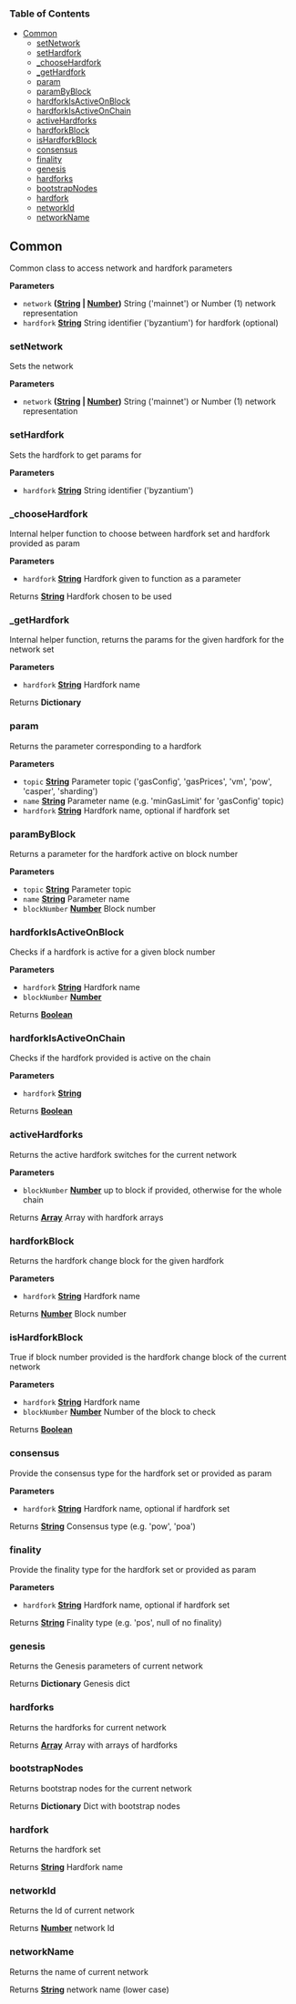 <!-- Generated by documentation.js. Update this documentation by updating the source code. -->

### Table of Contents

-   [Common][1]
    -   [setNetwork][2]
    -   [setHardfork][3]
    -   [\_chooseHardfork][4]
    -   [\_getHardfork][5]
    -   [param][6]
    -   [paramByBlock][7]
    -   [hardforkIsActiveOnBlock][8]
    -   [hardforkIsActiveOnChain][9]
    -   [activeHardforks][10]
    -   [hardforkBlock][11]
    -   [isHardforkBlock][12]
    -   [consensus][13]
    -   [finality][14]
    -   [genesis][15]
    -   [hardforks][16]
    -   [bootstrapNodes][17]
    -   [hardfork][18]
    -   [networkId][19]
    -   [networkName][20]

## Common

Common class to access network and hardfork parameters

**Parameters**

-   `network` **([String][21] \| [Number][22])** String ('mainnet') or Number (1) network representation
-   `hardfork` **[String][21]** String identifier ('byzantium') for hardfork (optional)

### setNetwork

Sets the network

**Parameters**

-   `network` **([String][21] \| [Number][22])** String ('mainnet') or Number (1) network representation

### setHardfork

Sets the hardfork to get params for

**Parameters**

-   `hardfork` **[String][21]** String identifier ('byzantium')

### \_chooseHardfork

Internal helper function to choose between hardfork set and hardfork provided as param

**Parameters**

-   `hardfork` **[String][21]** Hardfork given to function as a parameter

Returns **[String][21]** Hardfork chosen to be used

### \_getHardfork

Internal helper function, returns the params for the given hardfork for the network set

**Parameters**

-   `hardfork` **[String][21]** Hardfork name

Returns **Dictionary** 

### param

Returns the parameter corresponding to a hardfork

**Parameters**

-   `topic` **[String][21]** Parameter topic ('gasConfig', 'gasPrices', 'vm', 'pow', 'casper', 'sharding')
-   `name` **[String][21]** Parameter name (e.g. 'minGasLimit' for 'gasConfig' topic)
-   `hardfork` **[String][21]** Hardfork name, optional if hardfork set

### paramByBlock

Returns a parameter for the hardfork active on block number

**Parameters**

-   `topic` **[String][21]** Parameter topic
-   `name` **[String][21]** Parameter name
-   `blockNumber` **[Number][22]** Block number

### hardforkIsActiveOnBlock

Checks if a hardfork is active for a given block number

**Parameters**

-   `hardfork` **[String][21]** Hardfork name
-   `blockNumber` **[Number][22]** 

Returns **[Boolean][23]** 

### hardforkIsActiveOnChain

Checks if the hardfork provided is active on the chain

**Parameters**

-   `hardfork` **[String][21]** 

Returns **[Boolean][23]** 

### activeHardforks

Returns the active hardfork switches for the current network

**Parameters**

-   `blockNumber` **[Number][22]** up to block if provided, otherwise for the whole chain

Returns **[Array][24]** Array with hardfork arrays

### hardforkBlock

Returns the hardfork change block for the given hardfork

**Parameters**

-   `hardfork` **[String][21]** Hardfork name

Returns **[Number][22]** Block number

### isHardforkBlock

True if block number provided is the hardfork change block of the current network

**Parameters**

-   `hardfork` **[String][21]** Hardfork name
-   `blockNumber` **[Number][22]** Number of the block to check

Returns **[Boolean][23]** 

### consensus

Provide the consensus type for the hardfork set or provided as param

**Parameters**

-   `hardfork` **[String][21]** Hardfork name, optional if hardfork set

Returns **[String][21]** Consensus type (e.g. 'pow', 'poa')

### finality

Provide the finality type for the hardfork set or provided as param

**Parameters**

-   `hardfork` **[String][21]** Hardfork name, optional if hardfork set

Returns **[String][21]** Finality type (e.g. 'pos', null of no finality)

### genesis

Returns the Genesis parameters of current network

Returns **Dictionary** Genesis dict

### hardforks

Returns the hardforks for current network

Returns **[Array][24]** Array with arrays of hardforks

### bootstrapNodes

Returns bootstrap nodes for the current network

Returns **Dictionary** Dict with bootstrap nodes

### hardfork

Returns the hardfork set

Returns **[String][21]** Hardfork name

### networkId

Returns the Id of current network

Returns **[Number][22]** network Id

### networkName

Returns the name of current network

Returns **[String][21]** network name (lower case)

[1]: #common

[2]: #setnetwork

[3]: #sethardfork

[4]: #_choosehardfork

[5]: #_gethardfork

[6]: #param

[7]: #parambyblock

[8]: #hardforkisactiveonblock

[9]: #hardforkisactiveonchain

[10]: #activehardforks

[11]: #hardforkblock

[12]: #ishardforkblock

[13]: #consensus

[14]: #finality

[15]: #genesis

[16]: #hardforks

[17]: #bootstrapnodes

[18]: #hardfork

[19]: #networkid

[20]: #networkname

[21]: https://developer.mozilla.org/docs/Web/JavaScript/Reference/Global_Objects/String

[22]: https://developer.mozilla.org/docs/Web/JavaScript/Reference/Global_Objects/Number

[23]: https://developer.mozilla.org/docs/Web/JavaScript/Reference/Global_Objects/Boolean

[24]: https://developer.mozilla.org/docs/Web/JavaScript/Reference/Global_Objects/Array
